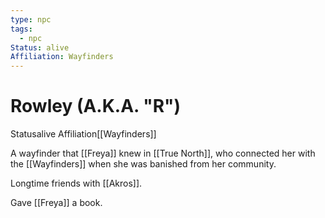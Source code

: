```yaml
---
type: npc
tags:
  - npc
Status: alive
Affiliation: Wayfinders
---
```


# Rowley (A.K.A. "R") 
<span class="dataview inline-field"><span class="inline-field-key">Status</span><span class="inline-field-value">alive</span></span>
<span class="dataview inline-field"><span class="inline-field-key">Affiliation</span><span class="inline-field-value">[[Wayfinders]]</span></span>

A wayfinder that [[Freya]] knew in [[True North]], who connected her with the [[Wayfinders]] when she was banished from her community. 

Longtime friends with [[Akros]].

Gave [[Freya]] a book.
